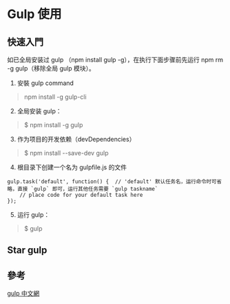 # Gulp 使用

## 快速入門

如已全局安装过 gulp （npm install gulp -g），在执行下面步骤前先运行  npm rm -g gulp（移除全局 gulp 模块）。

1. 安裝 gulp command
> npm install -g gulp-cli
2. 全局安装 gulp：
> $ npm install -g gulp
3. 作为项目的开发依赖（devDependencies）
> $ npm install --save-dev gulp
4. 根目录下创建一个名为 gulpfile.js 的文件
```
gulp.task('default', function() {  // 'default' 默认任务名，运行命令时可省略，直接 `gulp` 即可，运行其他任务需要 `gulp taskname`
    // place code for your default task here
});
```
5. 运行 gulp：
> $ gulp


## Star gulp




## 參考
[gulp 中文網](https://www.gulpjs.com.cn/docs/getting-started/)